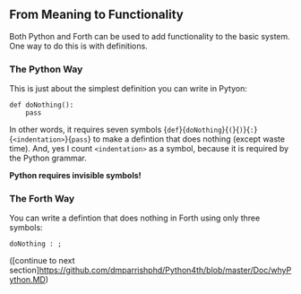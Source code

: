 ## From Meaning to Functionality

Both Python and Forth can be used to add functionality to the basic system. One way to do this is with definitions.

### The Python Way

This is just about the simplest definition you can write in Pytyon:

    def doNothing():
        pass
        
In other words, it requires seven symbols {`def`}{`doNothing`}{`(`}{`)`}{`:`}{`<indentation>`}{`pass`} to make a defintion that does nothing (except waste time). And, yes I count `<indentation>` as a symbol, because it is required by the Python grammar.

**Python requires invisible symbols!**

### The Forth Way

You can write a defintion that does nothing in Forth using only three symbols:

    doNothing : ;
    
([continue to next section]https://github.com/dmparrishphd/Python4th/blob/master/Doc/whyPython.MD)
